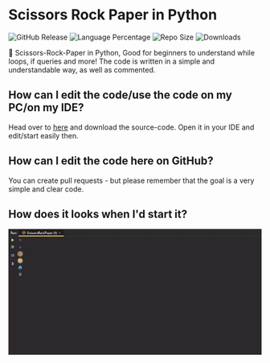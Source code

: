 # Scissors Rock Paper in Python
![GitHub Release](https://img.shields.io/github/v/release/ARealWant/ScissorsRockPaper)
![Language Percentage](https://img.shields.io/github/languages/top/ARealWant/ScissorsRockPaper)
![Repo Size](https://img.shields.io/github/repo-size/ARealWant/ScissorsRockPaper)
![Downloads](https://img.shields.io/github/downloads/ARealWant/ScissorsRockPaper/total)

👶 Scissors-Rock-Paper in Python, Good for beginners to understand while loops, if queries and more! The code is written in a simple and understandable way, as well as commented.

## How can I edit the code/use the code on my PC/on my IDE?
Head over to [here](https://github.com/ARealWant/ScissorsRockPaper/releases) and download the source-code.
Open it in your IDE and edit/start easily then.

## How can I edit the code here on GitHub?
You can create pull requests - but please remember that the goal is a very simple and clear code.

## How does it looks when I'd start it?
![Image](https://github.com/ARealWant/ScissorsRockPaper/blob/main/ScissorsRockPaper.gif?raw=true)
